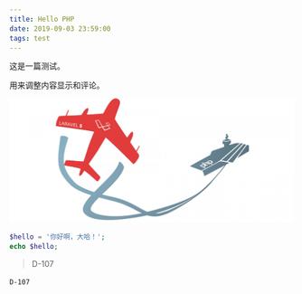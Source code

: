 ```yaml
---
title: Hello PHP
date: 2019-09-03 23:59:00
tags: test
---
```


这是一篇测试。

用来调整内容显示和评论。

![](hello-php/cover.png)


```php
$hello = '你好啊，大哈！';
echo $hello;
```

> D-107

`D-107`
